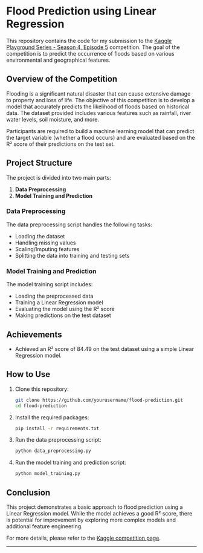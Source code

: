 # Flood Prediction using Linear Regression

This repository contains the code for my submission to the [Kaggle Playground Series - Season 4, Episode 5](https://www.kaggle.com/competitions/playground-series-s4e5/overview) competition. The goal of the competition is to predict the occurrence of floods based on various environmental and geographical features.

## Overview of the Competition

Flooding is a significant natural disaster that can cause extensive damage to property and loss of life. The objective of this competition is to develop a model that accurately predicts the likelihood of floods based on historical data. The dataset provided includes various features such as rainfall, river water levels, soil moisture, and more.

Participants are required to build a machine learning model that can predict the target variable (whether a flood occurs) and are evaluated based on the R² score of their predictions on the test set.

## Project Structure

The project is divided into two main parts:
1. **Data Preprocessing**
2. **Model Training and Prediction**

### Data Preprocessing

The data preprocessing script handles the following tasks:
- Loading the dataset
- Handling missing values
- Scaling/Imputing features
- Splitting the data into training and testing sets

### Model Training and Prediction

The model training script includes:
- Loading the preprocessed data
- Training a Linear Regression model
- Evaluating the model using the R² score
- Making predictions on the test dataset

## Achievements

- Achieved an R² score of 84.49 on the test dataset using a simple Linear Regression model.


## How to Use

1. Clone this repository:
   ```bash
   git clone https://github.com/yourusername/flood-prediction.git
   cd flood-prediction
   ```

2. Install the required packages:
   ```bash
   pip install -r requirements.txt
   ```

3. Run the data preprocessing script:
   ```bash
   python data_preprocessing.py
   ```

4. Run the model training and prediction script:
   ```bash
   python model_training.py
   ```

## Conclusion

This project demonstrates a basic approach to flood prediction using a Linear Regression model. While the model achieves a good R² score, there is potential for improvement by exploring more complex models and additional feature engineering.

For more details, please refer to the [Kaggle competition page](https://www.kaggle.com/competitions/playground-series-s4e5/overview).

---
